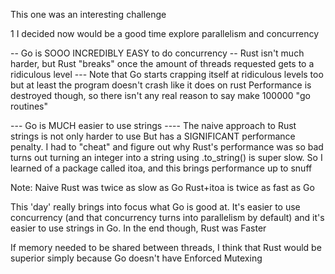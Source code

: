 This one was an interesting challenge

1 I decided now would be a good time explore parallelism and concurrency

-- Go is SOOO INCREDIBLY EASY to do concurrency
-- Rust isn't much harder, but Rust "breaks" once the amount of
threads requested gets to a ridiculous level
--- Note that Go starts crapping itself at ridiculous levels too
but at least the program doesn't crash like it does on rust
Performance is destroyed though, so there isn't any real reason to say
make 100000 "go routines"

--- Go is MUCH easier to use strings
---- The naive approach to Rust strings is not only harder to use
But has a SIGNIFICANT performance penalty.
I had to "cheat" and figure out why Rust's performance was so bad
turns out turning an integer into a string using .to_string() is 
super slow.
So I learned of a package called itoa, and this brings performance up to snuff

Note: Naive Rust was twice as slow as Go
Rust+itoa is twice as fast as Go

This 'day' really brings into focus what Go is good at.
It's easier to use concurrency (and that concurrency turns into parallelism by default)
and it's easier to use strings in Go.
In the end though, Rust was Faster

If memory needed to be shared between threads, I think that Rust would be superior
simply because Go doesn't have Enforced Mutexing